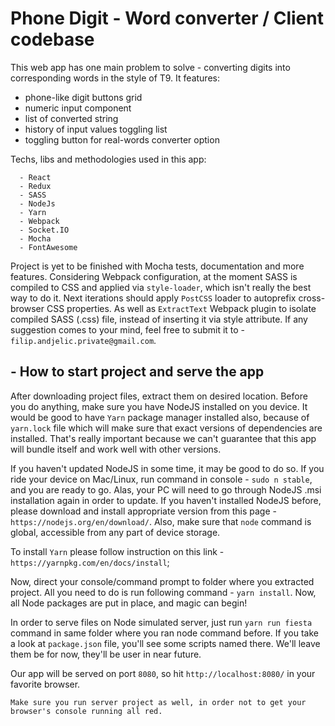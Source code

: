# Phone Digit - Word converter / Client codebase

This web app has one main problem to solve - converting digits into corresponding words in the style of T9.
It features: 
- phone-like digit buttons grid 
- numeric input component
- list of converted string
- history of input values toggling list
- toggling button for real-words converter option

Techs, libs and methodologies used in this app: 

      - React 
      - Redux
      - SASS
      - NodeJs
      - Yarn
      - Webpack
      - Socket.IO
      - Mocha
      - FontAwesome
      
Project is yet to be finished with Mocha tests, documentation and more features. 
Considering Webpack configuration, at the moment SASS is compiled to CSS and applied via `style-loader`, which isn't really the best way to do it. Next iterations should apply `PostCSS` loader to autoprefix cross-browser CSS properties. As well as `ExtractText` Webpack plugin to isolate compiled SASS (.css) file, instead of inserting it via style attribute. 
If any suggestion comes to your mind, feel free to submit it to -  `filip.andjelic.private@gmail.com`.

## - How to start project and serve the app

After downloading project files, extract them on desired location. Before you do anything, make sure you have NodeJS installed on you device. It would be good to have `Yarn` package manager installed also, because of `yarn.lock` file which will make sure that exact versions of dependencies are installed.
That's really important because we can't guarantee that this app will bundle itself and work well with other versions.  

If you haven't updated NodeJS in some time, it may be good to do so. If you ride your device on Mac/Linux, run command in console - `sudo n stable`, and you are ready to go. Alas, your PC will need to go through NodeJS .msi installation again in order to update. 
If you haven't installed NodeJS before, please download and install appropriate version from this page - `https://nodejs.org/en/download/`. Also, make sure that `node` command is global, accessible from any part of device storage.

To install `Yarn` please follow instruction on this link - `https://yarnpkg.com/en/docs/install`;

Now, direct your console/command prompt to folder where you extracted project. All you need to do is run following command - `yarn install`. Now, all Node packages are put in place, and magic can begin!

In order to serve files on Node simulated server, just run `yarn run fiesta` command in same folder where you ran node command before. If you take a look at `package.json` file, you'll see some scripts named there. We'll leave them be for now, they'll be user in near future. 

Our app will be served on port `8080`, so hit `http://localhost:8080/` in your favorite browser.

`Make sure you run server project as well, in order not to get your browser's console running all red.`